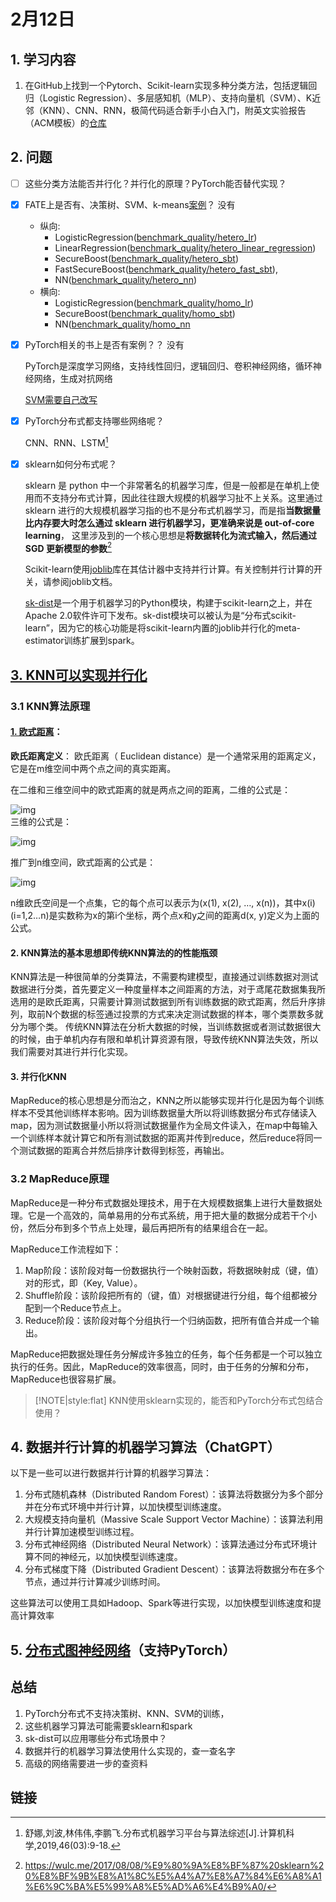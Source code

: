 # 2月12日

## 1. 学习内容

1. 在GitHub上找到一个Pytorch、Scikit-learn实现多种分类方法，包括逻辑回归（Logistic Regression）、多层感知机（MLP）、支持向量机（SVM）、K近邻（KNN）、CNN、RNN，极简代码适合新手小白入门，附英文实验报告（ACM模板）的[仓库](https://github.com/HollyLiang974/mnist-classification)

## 2. 问题

- [ ] 这些分类方法能否并行化？并行化的原理？PyTorch能否替代实现？

- [x] FATE上是否有、决策树、SVM、k-means[案例](https://github.com/FederatedAI/FATE/blob/master/examples/README.zh.md)？ 没有
  - 纵向:
    - LogisticRegression([benchmark_quality/hetero_lr](https://github.com/FederatedAI/FATE/blob/master/examples/benchmark_quality/hetero_lr))
    - LinearRegression([benchmark_quality/hetero_linear_regression](https://github.com/FederatedAI/FATE/blob/master/examples/benchmark_quality/hetero_linear_regression))
    - SecureBoost([benchmark_quality/hetero_sbt](https://github.com/FederatedAI/FATE/blob/master/examples/benchmark_quality/hetero_sbt))
    - FastSecureBoost([benchmark_quality/hetero_fast_sbt](https://github.com/FederatedAI/FATE/blob/master/examples/benchmark_quality/hetero_fast_sbt)),
    - NN([benchmark_quality/hetero_nn](https://github.com/FederatedAI/FATE/blob/master/examples/benchmark_quality/hetero_nn))
  - 横向:
    - LogisticRegression([benchmark_quality/homo_lr](https://github.com/FederatedAI/FATE/blob/master/examples/benchmark_quality/homo_lr))
    - SecureBoost([benchmark_quality/homo_sbt](https://github.com/FederatedAI/FATE/blob/master/examples/benchmark_quality/homo_sbt))
    - NN([benchmark_quality/homo_nn](https://github.com/FederatedAI/FATE/blob/master/examples/benchmark_quality/homo_nn)

- [x] PyTorch相关的书上是否有案例？？  没有

   PyTorch是深度学习网络，支持线性回归，逻辑回归、卷积神经网络，循环神经网络，生成对抗网络

  [SVM需要自己改写](https://blog.csdn.net/qq_41335232/article/details/121040838)

- [x] PyTorch分布式都支持哪些网络呢？

  CNN、RNN、LSTM[^1]

- [x] sklearn如何分布式呢？

  sklearn 是 python 中一个非常著名的机器学习库，但是一般都是在单机上使用而不支持分布式计算，因此往往跟大规模的机器学习扯不上关系。这里通过 sklearn 进行的大规模机器学习指的也不是分布式机器学习，而是指**当数据量比内存要大时怎么通过 sklearn 进行机器学习，更准确来说是 out-of-core learning**， 这里涉及到的一个核心思想是**将数据转化为流式输入，然后通过 SGD 更新模型的参数**[^ 2]

  Scikit-learn使用[joblib](https://joblib.readthedocs.io/en/latest/)库在其估计器中支持并行计算。有关控制并行计算的开关，请参阅joblib文档。

  [sk-dist](https://github.com/Ibotta/sk-dist )是一个用于机器学习的Python模块，构建于scikit-learn之上，并在Apache 2.0软件许可下发布。sk-dist模块可以被认为是“分布式scikit-learn”，因为它的核心功能是将scikit-learn内置的joblib并行化的meta-estimator训练扩展到spark。

## [3. KNN可以实现并行化](https://blog.csdn.net/weixin_43622131/article/details/106966924)

### 3.1 KNN算法原理

#### [1. 欧式距离](https://zhuanlan.zhihu.com/p/520480277)：

**欧氏距离定义**： 欧氏距离（ Euclidean distance）是一个通常采用的距离定义，它是在m维空间中两个点之间的真实距离。

在二维和三维空间中的欧式距离的就是两点之间的距离，二维的公式是：

![img](https://pic2.zhimg.com/80/v2-a373464e87914d60946ee0ab3dc62b35_720w.webp)  
三维的公式是：

![img](https://pic1.zhimg.com/80/v2-fbc4eaf829fca50cab5a505f37be058c_720w.webp)  

推广到n维空间，欧式距离的公式是：

![img](https://pic3.zhimg.com/80/v2-90239e7d3045c05bda38f821b731bffe_720w.webp)

n维欧氏空间是一个点集，它的每个点可以表示为(x(1), x(2), …, x(n))，其中x(i)(i=1,2…n)是实数称为x的第i个坐标，两个点x和y之间的距离d(x, y)定义为上面的公式。

#### 2. KNN算法的基本思想即传统KNN算法的的性能瓶颈

KNN算法是一种很简单的分类算法，不需要构建模型，直接通过训练数据对测试数据进行分类，首先要定义一种度量样本之间距离的方法，对于鸢尾花数据集我所选用的是欧氏距离，只需要计算测试数据到所有训练数据的欧式距离，然后升序排列，取前N个数据的标签通过投票的方式来决定测试数据的样本，哪个类票数多就分为哪个类。
传统KNN算法在分析大数据的时候，当训练数据或者测试数据很大的时候，由于单机内存有限和单机计算资源有限，导致传统KNN算法失效，所以我们需要对其进行并行化实现。

#### 3. 并行化KNN

MapReduce的核心思想是分而治之，KNN之所以能够实现并行化是因为每个训练样本不受其他训练样本影响。因为训练数据量大所以将训练数据分布式存储读入map，因为测试数据量小所以将测试数据量作为全局文件读入，在map中每输入一个训练样本就计算它和所有测试数据的距离并传到reduce，然后reduce将同一个测试数据的距离合并然后排序计数得到标签，再输出。

### 3.2 MapReduce原理  

MapReduce是一种分布式数据处理技术，用于在大规模数据集上进行大量数据处理。它是一个高效的，简单易用的分布式系统，用于把大量的数据分成若干个小份，然后分布到多个节点上处理，最后再把所有的结果组合在一起。

MapReduce工作流程如下：

1. Map阶段：该阶段对每一份数据执行一个映射函数，将数据映射成（键，值）对的形式，即（Key, Value）。
2. Shuffle阶段：该阶段把所有的（键，值）对根据键进行分组，每个组都被分配到一个Reduce节点上。
3. Reduce阶段：该阶段对每个分组执行一个归纳函数，把所有值合并成一个输出。

MapReduce把数据处理任务分解成许多独立的任务，每个任务都是一个可以独立执行的任务。因此，MapReduce的效率很高，同时，由于任务的分解和分布，MapReduce也很容易扩展。

> [!NOTE|style:flat]
> KNN使用sklearn实现的，能否和PyTorch分布式包结合使用？



## 4. 数据并行计算的机器学习算法（ChatGPT）

以下是一些可以进行数据并行计算的机器学习算法：

1. 分布式随机森林（Distributed Random Forest）：该算法将数据分为多个部分并在分布式环境中并行计算，以加快模型训练速度。
2. 大规模支持向量机（Massive Scale Support Vector Machine）：该算法利用并行计算加速模型训练过程。
3. 分布式神经网络（Distributed Neural Network）：该算法通过分布式环境计算不同的神经元，以加快模型训练速度。
4. 分布式梯度下降（Distributed Gradient Descent）：该算法将数据分布在多个节点，通过并行计算减少训练时间。

这些算法可以使用工具如Hadoop、Spark等进行实现，以加快模型训练速度和提高计算效率



## 5. [分布式图神经网络](https://docs.dgl.ai/en/latest/guide_cn/distributed.html)（支持PyTorch）

## 总结

1. PyTorch分布式不支持决策树、KNN、SVM的训练，
2. 这些机器学习算法可能需要sklearn和spark
3. sk-dist可以应用哪些分布式场景中？
4. 数据并行的机器学习算法使用什么实现的，查一查名字
5. 高级的网络需要进一步的查资料



## 链接

[^1]: 舒娜,刘波,林伟伟,李鹏飞.分布式机器学习平台与算法综述[J].计算机科学,2019,46(03):9-18.
[^2]: https://wulc.me/2017/08/08/%E9%80%9A%E8%BF%87%20sklearn%20%E8%BF%9B%E8%A1%8C%E5%A4%A7%E8%A7%84%E6%A8%A1%E6%9C%BA%E5%99%A8%E5%AD%A6%E4%B9%A0/

